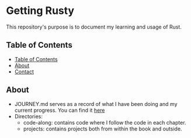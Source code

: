 # Getting Rusty
This repository's purpose is to document my learning and usage of Rust.

## Table of Contents
- [Table of Contents](#table-of-contents)
- [About](#about)
- [Contact](#contact)

## About
- JOURNEY.md serves as a record of what I have been doing and my current progress. You can find it [here](https://github.com/nschainblatt/getting-rusty/blob/main/JOURNEY.md)
- Directories:
  - code-along: contains code where I follow the code in each chapter.
  - projects: contains projects both from within the book and outside.
